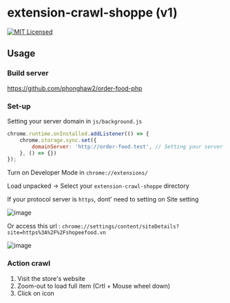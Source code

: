 # extension-crawl-shoppe (v1)

[![MIT Licensed](https://img.shields.io/badge/license-MIT-brightgreen.svg?style=flat-square)](LICENSE.md)


## Usage

### Build server
https://github.com/phonghaw2/order-food-php

### Set-up

 Setting your server domain in `js/background.js`

```javascript
chrome.runtime.onInstalled.addListener(() => {
    chrome.storage.sync.set({
        domainServer: 'http://order-food.test', // Setting your server domain in here!
    }, () => {})
});
```

Turn on Developer Mode in `chrome://extensions/`

Load unpacked -> Select your `extension-crawl-shoppe` directory

If your protocol server is `https`, dont' need to setting on Site setting

![image](https://github.com/phonghaw2/extension-crawl-shopee/assets/77913075/e70111ce-8b9b-40c8-9145-9e225754f707)

Or access this url : `chrome://settings/content/siteDetails?site=https%3A%2F%2Fshopeefood.vn`

![image](https://github.com/phonghaw2/extension-crawl-shopee/assets/77913075/11819274-a191-4d6d-9e7f-efff82af961e)


### Action crawl

1. Visit the store's website
2. Zoom-out to load full item (Crtl + Mouse wheel down)
3. Click on icon 
